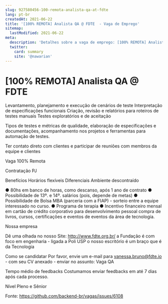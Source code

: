 ```yaml
---
slug: 927580456-100-remota-analista-qa-at-fdte
lang: pt-br
createdAt: 2021-06-22
title: '[100% REMOTA] Analista QA @ FDTE  - Vaga de Emprego'
sitemap:
  lastModified: 2021-06-22
meta:
  description: 'Detalhes sobre a vaga de emprego: [100% REMOTA] Analista QA @ FDTE '
  twitter:
    card: summary
    site: '@nawarian'
---
```


# [100% REMOTA] Analista QA @ FDTE 

Levantamento, planejamento e execução de cenários de teste
Interpretação de especificações funcionais
Criação, revisão e relatórios para roteiros de testes manuais
Testes exploratórios e de aceitação

Tipos de testes e métricas de qualidade, elaboração de especificações e documentações, acompanhamento nos projetos e ferramentas para automação de testes.

Ter contato direto com clientes e participar de reuniões com membros da equipe e clientes

Vaga 100% Remota

Contratação
PJ

Benefícios
Horários flexíveis
Diferenciais
Ambiente descontraído

● 80hs em banco de horas, como descanso, após 1 ano de contrato
● Possibilidade de 13º. e 14º. salários (pois, depende de metas)
● Possibilidade de Bolsa MBA (parceria com a FIAP) - sorteio entre a equipe interessado no curso.
● Programa de terapia
● Incentivo financeiro mensal em cartão de crédito corporativo para desenvolvimento pessoal
compra de livros, cursos, certificações e eventos de eventos da área de tecnologia.

Nossa empresa

Dê uma olhada no nosso Site: http://www.fdte.org.br/
a Fundação é com foco em engenharia - ligada a Poli USP
o nosso escritório é um braço que é da Tecnologia

Como se candidatar
Por favor, envie um e-mail para vanessa.bruno@fdte.io - com seu CV anexado - enviar no assunto: Vaga QA

Tempo médio de feedbacks
Costumamos enviar feedbacks em até 7 dias após cada processo.

Nível Pleno e Sênior

Fonte: https://github.com/backend-br/vagas/issues/6108